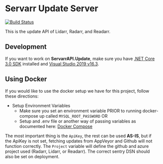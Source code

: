 # Servarr Update Server

[![Build Status](https://dev.azure.com/Servarr/Servarr/_apis/build/status/Servarr.ServarrAPI.Update?branchName=master)](https://dev.azure.com/Servarr/Servarr/_build/latest?definitionId=2&branchName=master)

This is the update API of Lidarr, Radarr, and Readarr.

## Development

If you want to work on **ServarrAPI.Update**, make sure you have [.NET Core 3.0 SDK](https://dotnet.microsoft.com/download/dotnet-core/3.0) installed and [Visual Studio 2019 v16.3](https://www.visualstudio.com/vs).

## Using Docker

If you would like to use the docker setup we have for this project, follow these directions:
- Setup Environment Variables
	- Make sure you set an environment variable PRIOR to running docker-compose up called `MYSQL_ROOT_PASSWORD` OR
	- Setup and .env file or another way of passing variables as documented here: [Docker Compose](https://docs.docker.com/compose/environment-variables/#the-env-file)
		
The most important thing is the `ApiKey`, the rest can be used **AS-IS**, but if the ApiKey is not set, fetching updates from AppVeyor and Github will not function correctly. The `Project` variable will define the github and azure project used (Radarr, Lidarr, or Readarr). The correct sentry DSN should also be set on deployment.
